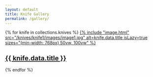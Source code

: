```yaml
---
layout: default
title: Knife Gallery
permalink: /gallery/
---
```


<div class="knife-grid">
  {% for knife in collections.knives %}
    <a href="{{ knife.url }}" class="knife-thumbnail">
      {% include "image.html" 
        src="/knives/knife1/images/image1.jpg"
        alt=knife.data.title
        isLazy=true
        sizes="(min-width: 768px) 50vw, 100vw"
      %}
      <h2>{{ knife.data.title }}</h2>
    </a>
  {% endfor %}
</div>